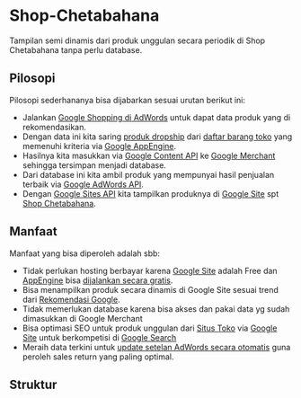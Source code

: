 # Shop-Chetabahana
Tampilan semi dinamis dari produk unggulan secara periodik di Shop Chetabahana tanpa perlu database.

## Pilosopi
Pilosopi sederhananya bisa dijabarkan sesuai urutan berikut ini:
- Jalankan [Google Shopping di AdWords](https://chetabahana.wordpress.com/google-shopping/) untuk dapat data produk yang di rekomendasikan.  
- Dengan data ini kita saring [produk dropship](https://chetabahana.com/product?p=1&c=0&l=60) dari [daftar barang toko](https://chetabahana.com/sitemap.xml) yang memenuhi kriteria via [Google AppEngine](https://cloud.google.com/appengine/).  
- Hasilnya kita masukkan via [Google Content API](https://developers.google.com/shopping-content/v2/quickstart) ke [Google Merchant](https://www.google.com/retail/solutions/merchant-center/) sehingga tersimpan menjadi database.  
- Dari database ini kita ambil produk yang mempunyai hasil penjualan terbaik via [Google AdWords API](https://developers.google.com/adwords/api/docs/guides/start).  
- Dengan [Google Sites API](https://developers.google.com/google-apps/sites/docs/developers_guide) kita tampilkan produknya di [Google Site](http://sites.google.com/) spt [Shop Chetabahana](http://shop.chetabahana.com/).

## Manfaat
Manfaat yang bisa diperoleh adalah sbb:
- Tidak perlukan hosting berbayar karena [Google Site](http://sites.google.com/) adalah Free dan [AppEngine](https://cloud.google.com/appengine/) bisa [dijalankan secara gratis](https://stackoverflow.com/questions/18101642/appengine-limit-the-number-of-instances/26654430#26654430).
- Bisa menampilkan produk secara dinamis di Google Site sesuai trend dari [Rekomendasi Google](https://support.google.com/adwords/answer/3448398).
- Tidak memerlukan database karena bisa akses dan pakai data yg sudah dimasukkan di Google Merchant
- Bisa optimasi SEO untuk produk unggulan dari [Situs Toko](https://chetabahana.com/) via [Google Site](http://shop.chetabahana.com/) untuk berkompetisi di [Google Search](https://www.google.com/search?q=chetabahana)
- Meraih data terkini untuk [update setelan AdWords secara otomatis](https://developers.google.com/adwords/api/docs/guides/start) guna peroleh sales return yang paling optimal.

## Struktur


